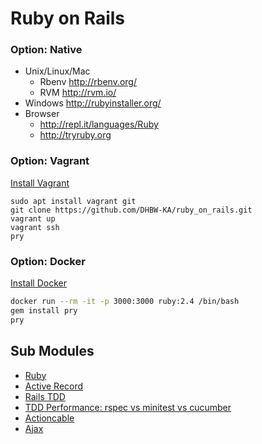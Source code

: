 # Ruby on Rails

### Option: Native
 * Unix/Linux/Mac
   * Rbenv http://rbenv.org/
   * RVM http://rvm.io/
 * Windows http://rubyinstaller.org/
 * Browser
   * http://repl.it/languages/Ruby
   * http://tryruby.org

### Option: Vagrant
[Install Vagrant](https://www.vagrantup.com/downloads.html)
```
sudo apt install vagrant git
git clone https://github.com/DHBW-KA/ruby_on_rails.git
vagrant up
vagrant ssh
pry
```

### Option: Docker
[Install Docker](https://www.vagrantup.com/downloads.html)
```bash
docker run --rm -it -p 3000:3000 ruby:2.4 /bin/bash 
gem install pry
pry
```
## Sub Modules
 * [Ruby](https://github.com/DHBW-KA/rails_01-ruby)
 * [Active Record](https://github.com/DHBW-KA/rails_03_ar-exercise)
 * [Rails TDD](https://github.com/DHBW-KA/rails_tdd)
 * [TDD Performance: rspec vs minitest vs cucumber](https://github.com/MichaelSp/rspec_vs_minitest_vs_cucumber)
 * [Actioncable](https://github.com/DHBW-KA/rails_05-actionchat)
 * [Ajax](https://github.com/DHBW-KA/rails_ajax)